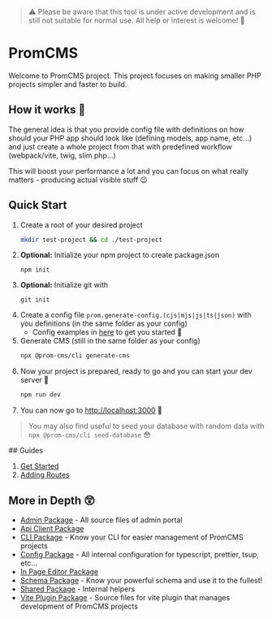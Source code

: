 > ⚠️ Please be aware that this tool is under active development and is still not suitable for normal use. All help or interest is welcome! 🚀

# PromCMS

Welcome to PromCMS project. This project focuses on making smaller PHP projects simpler and faster to build.

## How it works 🤔

The general idea is that you provide config file with definitions on how should your PHP app should look like (defining models, app name, etc...) and just create a whole project from that with predefined workflow (webpack/vite, twig, slim php...)

This will boost your performance a lot and you can focus on what really matters - producing actual visible stuff 😉

## Quick Start

1. Create a root of your desired project 
    ```bash
    mkdir test-project && cd ./test-project
    ```
2. **Optional:** Initialize your npm project to create package.json
    ```base
    npm init
    ```
3. **Optional:** Initialize git with 
    ```
    git init
    ```
4. Create a config file `prom.generate-config.(cjs|mjs|js|ts|json)` with you definitions (in the same folder as your config)
    - Config examples in [here](./docs/examples/) to get you started 🎉
5. Generate CMS (still in the same folder as your config)
    ```bash
    npx @prom-cms/cli generate-cms
    ```
6. Now your project is prepared, ready to go and you can start your dev server 🎉
    ```bash
    npm run dev
    ```
7. You can now go to [http://localhost:3000](http://localhost:3000) 🤯
 
> You may also find useful to seed your database with random data with `npx @prom-cms/cli seed-database` 😳

## Guides

1. [Get Started](./docs/guides/get-started.md)
2. [Adding Routes](./docs/guides/adding-routes.md)

## More in Depth 😲

-   [Admin Package](./packages/admin/README.md) - All source files of admin portal
-   [Api Client Package](./packages/api-client/README.md)
-   [CLI Package](./packages/cli/README.md) - Know your CLI for easier management of PromCMS projects
-   [Config Package](./packages/config/README.md) - All internal configuration for typescript, prettier, tsup, etc...
-   [In Page Editor Package](./packages/in-page-editor/README.md)
-   [Schema Package](./packages/schema/README.md) - Know your powerful schema and use it to the fullest!
-   [Shared Package](./packages/shared/README.md) - Internal helpers
-   [Vite Plugin Package](./packages/vite-plugin/README.md) - Source files for vite plugin that manages development of PromCMS projects